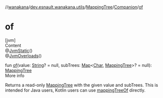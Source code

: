 //[wanakana](../../../index.md)/[dev.esnault.wanakana.utils](../../index.md)/[MappingTree](../index.md)/[Companion](index.md)/[of](of.md)



# of  
[jvm]  
Content  
@[JvmStatic](https://kotlinlang.org/api/latest/jvm/stdlib/kotlin.jvm/-jvm-static/index.html)()  
@[JvmOverloads](https://kotlinlang.org/api/latest/jvm/stdlib/kotlin.jvm/-jvm-overloads/index.html)()  
  
fun [of](of.md)(value: [String](https://kotlinlang.org/api/latest/jvm/stdlib/kotlin/-string/index.html)? = null, subTrees: [Map](https://kotlinlang.org/api/latest/jvm/stdlib/kotlin.collections/-map/index.html)<[Char](https://kotlinlang.org/api/latest/jvm/stdlib/kotlin/-char/index.html), [MappingTree](../index.md)>? = null): [MappingTree](../index.md)  
More info  


Returns a read-only [MappingTree](../index.md) with the given value and subTrees. This is intended for Java users, Kotlin users can use [mappingTreeOf](../../mapping-tree-of.md) directly.

  



